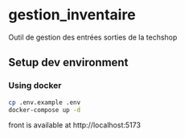 # gestion_inventaire
Outil de gestion des entrées sorties de la techshop


## Setup dev environment

### Using docker

```bash
cp .env.example .env
docker-compose up -d
```

front is available at http://localhost:5173